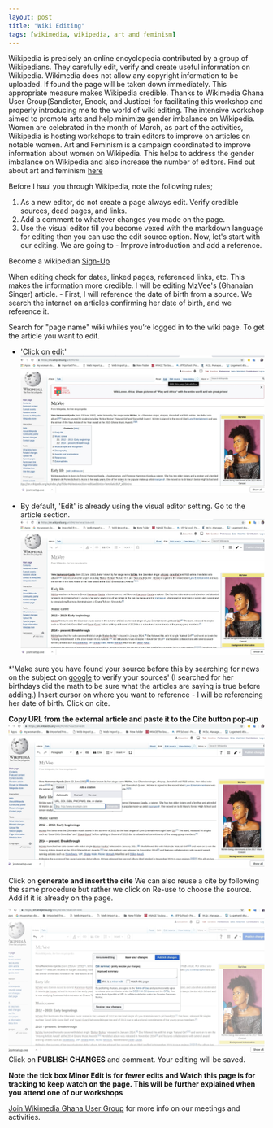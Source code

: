 ```yaml
---
layout: post
title: "Wiki Editing"
tags: [wikimedia, wikipedia, art and feminism]
---
```


Wikipedia is precisely an online encyclopedia contributed by a group of Wikipedians. They carefully edit, verify and create useful information on Wikipedia. Wikimedia does not allow any copyright information to be uploaded. If found the page will be taken down immediately. This appropriate measure makes Wikipedia credible. Thanks to Wikimedia Ghana User Group(Sandister, Enock, and Justice) for facilitating this workshop and properly introducing me to the world of wiki editing. The intensive workshop aimed to promote arts and help minimize gender imbalance on Wikipedia. 
Women are celebrated in the month of March, as part of the activities, Wikipedia is hosting workshops to train editors to improve on articles on notable women. Art and Feminism is a campaign coordinated to improve information about women on Wikipedia. This helps to address the gender imbalance on Wikipedia and also increase the number of editors. Find out about art and feminism [here][art-feminism]

Before I haul you through Wikipedia, note the following rules;
1. As a new editor, do not create a page always edit. Verify credible sources, dead pages, and links.
2. Add a comment to whatever changes you made on the page.
3. Use the visual editor till you become vexed with the markdown language for editing then you can use the edit source option.
Now, let's start with our editing. We are going to - Improve introduction and add a reference.

Become a wikipedian [Sign-Up][wiki-create]

When editing check for dates, linked pages, referenced links, etc. This makes the information more credible. I will be editing MzVee's (Ghanaian Singer) article. - First, I will reference the date of birth from a source. We search the internet on articles confirming her date of birth, and we reference it.

Search for "page name" wiki whiles you’re logged in to the wiki page. To get the article you want to edit.

* 'Click on edit'
![image 1](/assets/images/1.jpg)

* By default, 'Edit' is already using the visual editor setting. Go to the article section.
![image 2](/assets/images/2.jpg)

*'Make sure you have found your source before this by searching for news on the subject on [google][google-web] to verify your sources' (I searched for her birthdays did the math to be sure what the articles are saying is true before adding.) Insert cursor on where you want to reference - I will be referencing her date of birth. Click on cite.

**Copy URL from the external article and paste it to the Cite button pop-up**
![image 3](/assets/images/4.jpg)

Click on **generate and insert the cite** We can also reuse a cite by following the same procedure but rather we click on Re-use to choose the source. Add if it is already on the page.

![image 4](/assets/images/5.jpg)
Click on **PUBLISH CHANGES** and comment. Your editing will be saved.

**Note the tick box Minor Edit is for fewer edits and Watch this page is for tracking to keep watch on the page. This will be further explained when you attend one of our workshops**

[Join Wikimedia Ghana User Group][wikimedia-website] for more info on our meetings and activities.

[wikimedia-website]: https://wmghug.wordpress.com
[google-web]: https://www.google.com
[wiki-create]: https://en.wikipedia.org/w/index.php?title=Special:CreateAccount&returnto
[art-feminism]: https://artandfeminism.org

